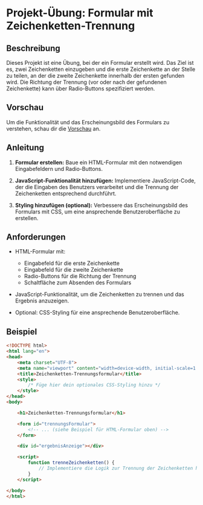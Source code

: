 # Projekt-Übung: Formular mit Zeichenketten-Trennung

## Beschreibung

Dieses Projekt ist eine Übung, bei der ein Formular erstellt wird. Das Ziel ist es, zwei Zeichenketten einzugeben und die erste Zeichenkette an der Stelle zu teilen, an der die zweite Zeichenkette innerhalb der ersten gefunden wird. Die Richtung der Trennung (vor oder nach der gefundenen Zeichenkette) kann über Radio-Buttons spezifiziert werden.

## Vorschau

Um die Funktionalität und das Erscheinungsbild des Formulars zu verstehen, schau dir die [Vorschau](#) an.

## Anleitung

1. **Formular erstellen:** Baue ein HTML-Formular mit den notwendigen Eingabefeldern und Radio-Buttons.

2. **JavaScript-Funktionalität hinzufügen:** Implementiere JavaScript-Code, der die Eingaben des Benutzers verarbeitet und die Trennung der Zeichenketten entsprechend durchführt.

3. **Styling hinzufügen (optional):** Verbessere das Erscheinungsbild des Formulars mit CSS, um eine ansprechende Benutzeroberfläche zu erstellen.

## Anforderungen

- HTML-Formular mit:
  - Eingabefeld für die erste Zeichenkette
  - Eingabefeld für die zweite Zeichenkette
  - Radio-Buttons für die Richtung der Trennung
  - Schaltfläche zum Absenden des Formulars

- JavaScript-Funktionalität, um die Zeichenketten zu trennen und das Ergebnis anzuzeigen.

- Optional: CSS-Styling für eine ansprechende Benutzeroberfläche.

## Beispiel

```html
<!DOCTYPE html>
<html lang="en">
<head>
    <meta charset="UTF-8">
    <meta name="viewport" content="width=device-width, initial-scale=1.0">
    <title>Zeichenketten-Trennungsformular</title>
    <style>
        /* Füge hier dein optionales CSS-Styling hinzu */
    </style>
</head>
<body>

    <h1>Zeichenketten-Trennungsformular</h1>

    <form id="trennungsFormular">
        <!-- ... (siehe Beispiel für HTML-Formular oben) -->
    </form>

    <div id="ergebnisAnzeige"></div>

    <script>
        function trenneZeichenketten() {
            // Implementiere die Logik zur Trennung der Zeichenketten hier
        }
    </script>

</body>
</html>

